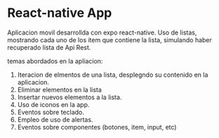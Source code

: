 # React-native App 

Aplicacion movil desarrollda con expo react-native. Uso de listas, mostrando cada uno de los item que contiene la lista, simulando haber recuperado lista de Api Rest.

temas abordados en la apliacion:
1. Iteracion de elmentos de una lista, desplegndo su contenido en la aplicacion.
2. Eliminar elementos en la lista
3. Insertar nuevos elementos a la lista.
4. Uso de iconos en la app.
5. Eventos sobre teclado.
6. Empleo de uso de alertas.
7. Eventos sobre componentes (botones, item, input, etc)
